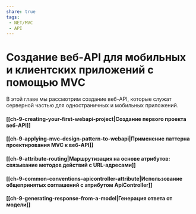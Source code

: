 ```yaml
---
share: true
tags:
 - NET/MVC
 - API
---
```

# Создание веб-API для мобильных и клиентских приложений с помощью MVC
В этой главе мы рассмотрим создание веб-API, которые служат серверной частью для одностраничных и мобильных приложений.
#### [[ch-9-creating-your-first-webapi-project|Создание первого проекта веб-API]]
#### [[ch-9-applying-mvc-design-pattern-to-webapi|Применение паттерна проектирования MVC к веб-API]]
#### [[ch-9-attribute-routing|Маршрутизация на основе атрибутов: связывание методов действий с URL-адресами]]
#### [[ch-9-common-conventions-apicontroller-attribute|Использование общепринятых соглашений с атрибутом ApiController]]
#### [[ch-9-generating-response-from-a-model|Генерация ответа от модели]]